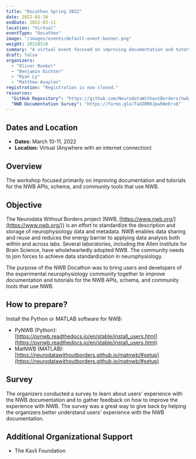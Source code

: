 ```yaml
---
title: "Docathon Spring 2022"
date: 2022-03-10
endDate: 2022-03-11
location: "Virtual"
eventType: "Docathon"
image: "/images/events/default-event-banner.png"
weight: 20220310
summary: "A virtual event focused on improving documentation and tutorials for the NWB APIs, schema, and community tools that use NWB."
draft: false
organizers:
  - "Oliver Ruebel"
  - "Benjamin Dichter"
  - "Ryan Ly"
  - "Matthew Avaylon"
registration: "Registration is now closed."
resources:
  "GitHub Repository": "https://github.com/NeurodataWithoutBorders/nwb_hackathons/tree/main/Docuthon_2022"
  "NWB Documentation Survey": "https://forms.gle/TadZBRKJpwEWeErv8"
---
```


## Dates and Location

- **Dates:** March 10-11, 2022
- **Location:** Virtual (Anywhere with an internet connection)

## Overview

The workshop focused primarily on improving documentation and tutorials for the NWB APIs, schema, and community tools that use NWB.

## Objective

The Neurodata Without Borders project (NWB, [https://www.nwb.org/](https://www.nwb.org/)) is an effort to standardize the description and storage of neurophysiology data and metadata. NWB enables data sharing and reuse and reduces the energy barrier to applying data analysis both within and across labs. Several laboratories, including the Allen Institute for Brain Science, have wholeheartedly adopted NWB. The community needs to join forces to achieve data standardization in neurophysiology.

The purpose of the NWB Docathon was to bring users and developers of the experimental neurophysiology community together to improve documentation and tutorials for the NWB APIs, schema, and community tools that use NWB.

## How to prepare?

Install the Python or MATLAB software for NWB:
  * PyNWB (Python): [https://pynwb.readthedocs.io/en/stable/install_users.html](https://pynwb.readthedocs.io/en/stable/install_users.html)
  * MatNWB (MATLAB): [https://neurodatawithoutborders.github.io/matnwb/#setup](https://neurodatawithoutborders.github.io/matnwb/#setup)

## Survey

The organizers conducted a survey to learn about users' experience with the NWB documentation and to gather feedback on how to improve the experience with NWB. The survey was a great way to give back by helping the organizers better understand users' experience with the NWB documentation.

## Additional Organizational Support

- The Kavli Foundation
